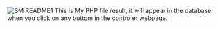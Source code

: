 ![SM README1](https://github.com/user-attachments/assets/0141c02d-cb43-49e5-833d-5b7332e5c0da)
This is My PHP file result, it will appear in the database when you click on any buttom in the controler webpage.
